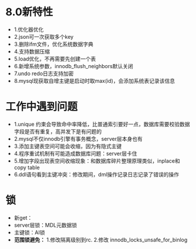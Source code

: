 # 8.0新特性
- 1.优化器优化
- 2.json可一次获取多个key
- 3.删除ifm文件，优化系统数据字典
- 4.支持数据压缩
- 5.load优化，不再需要先创建一个表
- 6.新增系统参数，innodb_flush_neighbors默认关闭
- 7.undo redo日志支持加密
- 8.mysql现获取自增主键是启动时取max(id)，会添加系统表记录该信息

# 工作中遇到问题
- 1.unique 约束会导致命中率降低，比普通索引要好一点，数据库需要校验数据字段是否有重复，高并发下是有问题的
- 2.mysql不仅innodb引擎有事务概念，server层本身也有
- 3.添加主键表空间可能会收缩，因为有隐式主键
- 4.程序重试机制有可能造成数据库问题：server层卡住
- 5.增加字段出现表空间收缩现象：和数据库碎片整理原理类似，inplace和copy table
- 6.ddl语句看到主键冲突：修改期间，dml操作记录日志记录了错误的操作

# 锁
- 新get：
- server层锁：MDL元数据锁
- 主键锁：AI锁
- **范围锁避免：**
1.修改隔离级别到rc.
2.修改 innodb_locks_unsafe_for_binlog